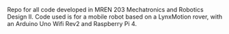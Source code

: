 Repo for all code developed in MREN 203 Mechatronics and Robotics Design II. Code used is for a mobile robot based on a LynxMotion rover, with an Arduino Uno Wifi Rev2 and Raspberry Pi 4.
